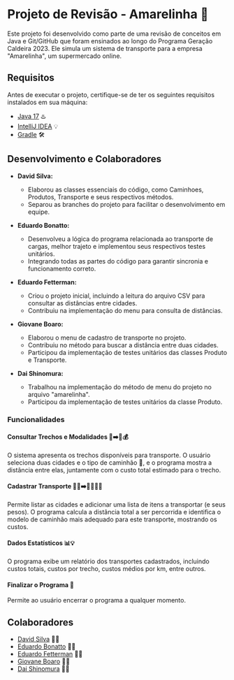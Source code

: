 # Projeto de Revisão - Amarelinha 🚚

Este projeto foi desenvolvido como parte de uma revisão de conceitos em Java e Git/GitHub que foram ensinados ao longo do Programa Geração Caldeira 2023. Ele simula um sistema de transporte para a empresa "Amarelinha", um supermercado online.

## Requisitos

Antes de executar o projeto, certifique-se de ter os seguintes requisitos instalados em sua máquina:

- [Java 17](https://www.oracle.com/java/technologies/javase-jdk17-downloads.html) ♨️
- [IntelliJ IDEA](https://www.jetbrains.com/idea/) 💡
- [Gradle](https://gradle.org/install/) 🛠

## Desenvolvimento e Colaboradores

- **David Silva:**
  - Elaborou as classes essenciais do código, como Caminhoes, Produtos, Transporte e seus respectivos métodos.
  - Separou as branches do projeto para facilitar o desenvolvimento em equipe.

- **Eduardo Bonatto:**
  - Desenvolveu a lógica do programa relacionada ao transporte de cargas, melhor trajeto e implementou seus respectivos testes unitários.
  - Integrando todas as partes do código para garantir sincronia e funcionamento correto.

- **Eduardo Fetterman:**
  - Criou o projeto inicial, incluindo a leitura do arquivo CSV para consultar as distâncias entre cidades.
  - Contribuiu na implementação do menu para consulta de distâncias.

- **Giovane Boaro:**
  - Elaborou o menu de cadastro de transporte no projeto.
  - Contribuiu no método para buscar a distância entre duas cidades.
  - Participou da implementação de testes unitários das classes Produto e Transporte.

- **Dai Shinomura:**
  - Trabalhou na implementação do método de menu do projeto no arquivo "amarelinha".
  - Participou da implementação de testes unitários da classe Produto.


### Funcionalidades

#### Consultar Trechos e Modalidades 🌆➡️🚚💰

O sistema apresenta os trechos disponíveis para transporte. O usuário seleciona duas cidades e o tipo de caminhão 🚛, e o programa mostra a distância entre elas, juntamente com o custo total estimado para o trecho.

#### Cadastrar Transporte 🚛🚛➡️🚛💼💼💼

Permite listar as cidades e adicionar uma lista de itens a transportar (e seus pesos). O programa calcula a distância total a ser percorrida e identifica o modelo de caminhão mais adequado para este transporte, mostrando os custos.

#### Dados Estatísticos 📊💡

O programa exibe um relatório dos transportes cadastrados, incluindo custos totais, custos por trecho, custos médios por km, entre outros.

#### Finalizar o Programa 🚀

Permite ao usuário encerrar o programa a qualquer momento.

## Colaboradores

- [David Silva](https://github.com/Davstx) 🧑‍💻
- [Eduardo Bonatto](https://github.com/ebonatto) 🧑‍💻
- [Eduardo Fetterman](https://github.com/eduardofettermann) 🧑‍💻
- [Giovane Boaro](https://github.com/GiovaneBoaro) 🧑‍💻
- [Dai Shinomura](https://github.com/Daishimomura1) 🧑‍💻

